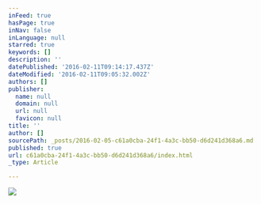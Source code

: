```yaml
---
inFeed: true
hasPage: true
inNav: false
inLanguage: null
starred: true
keywords: []
description: ''
datePublished: '2016-02-11T09:14:17.437Z'
dateModified: '2016-02-11T09:05:32.002Z'
authors: []
publisher:
  name: null
  domain: null
  url: null
  favicon: null
title: ''
author: []
sourcePath: _posts/2016-02-05-c61a0cba-24f1-4a3c-bb50-d6d241d368a6.md
published: true
url: c61a0cba-24f1-4a3c-bb50-d6d241d368a6/index.html
_type: Article

---
```

![](https://the-grid-user-content.s3-us-west-2.amazonaws.com/c96266e2-bbc2-415d-9548-0171effdc24a.jpg)